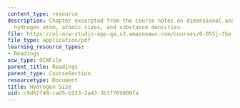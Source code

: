 ```yaml
---
content_type: resource
description: Chapter excerpted from the course notes on dimensional analysis of the
  hydrogen atom, atomic sizes, and substance densities.
file: https://ol-ocw-studio-app-qa.s3.amazonaws.com/courses/6-055j-the-art-of-approximation-in-science-and-engineering-spring-2008/c9d62f48cad5b2332a433b1f769000fa_apr02b.pdf
file_type: application/pdf
learning_resource_types:
- Readings
ocw_type: OCWFile
parent_title: Readings
parent_type: CourseSection
resourcetype: Document
title: Hydrogen Size
uid: c9d62f48-cad5-b233-2a43-3b1f769000fa
---
```


